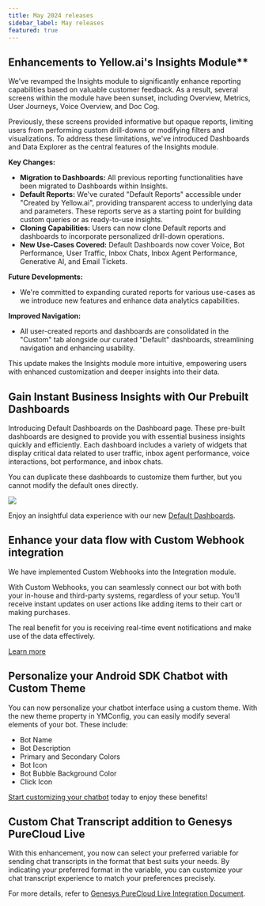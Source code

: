 ```yaml
---
title: May 2024 releases
sidebar_label: May releases
featured: true
---
```




## Enhancements to Yellow.ai's Insights Module**

We've revamped the Insights module to significantly enhance reporting capabilities based on valuable customer feedback. As a result, several screens within the module have been sunset, including Overview, Metrics, User Journeys, Voice Overview, and Doc Cog.

Previously, these screens provided informative but opaque reports, limiting users from performing custom drill-downs or modifying filters and visualizations. To address these limitations, we've introduced Dashboards and Data Explorer as the central features of the Insights module.

**Key Changes:**
- **Migration to Dashboards:** All previous reporting functionalities have been migrated to Dashboards within Insights.
- **Default Reports:** We've curated "Default Reports" accessible under "Created by Yellow.ai", providing transparent access to underlying data and parameters. These reports serve as a starting point for building custom queries or as ready-to-use insights.
- **Cloning Capabilities:** Users can now clone Default reports and dashboards to incorporate personalized drill-down operations.
- **New Use-Cases Covered:** Default Dashboards now cover Voice, Bot Performance, User Traffic, Inbox Chats, Inbox Agent Performance, Generative AI, and Email Tickets.

**Future Developments:**
- We're committed to expanding curated reports for various use-cases as we introduce new features and enhance data analytics capabilities.

**Improved Navigation:**
- All user-created reports and dashboards are consolidated in the "Custom" tab alongside our curated "Default" dashboards, streamlining navigation and enhancing usability.

This update makes the Insights module more intuitive, empowering users with enhanced customization and deeper insights into their data.


## Gain Instant Business Insights with Our Prebuilt Dashboards


Introducing Default Dashboards on the Dashboard page. These pre-built dashboards are designed to provide you with essential business insights quickly and efficiently. Each dashboard includes a variety of widgets that display critical data related to user traffic, inbox agent performance, voice interactions, bot performance, and inbox chats.

You can duplicate these dashboards to customize them further, but you cannot modify the default ones directly.

![](https://i.imgur.com/MqHhWp5.png)

Enjoy an insightful data experience with our new [Default Dashboards](https://docs.yellow.ai/docs/platform_concepts/growth/dashboards#default-dashboard).


## Enhance your data flow with Custom Webhook integration


We have implemented Custom Webhooks into the Integration module.

With Custom Webhooks, you can seamlessly connect our bot with both your in-house and third-party systems, regardless of your setup. You’ll receive instant updates on user actions like adding items to their cart or making purchases.

The real benefit for you is receiving real-time event notifications and make use of the data effectively.

[Learn more](https://docs.yellow.ai/docs/platform_concepts/appConfiguration/webhook)


## Personalize your Android SDK Chatbot with Custom Theme

You can now personalize your chatbot interface using a custom theme. With the new theme property in YMConfig, you can easily modify several elements of your bot. These include:

- Bot Name
- Bot Description
- Primary and Secondary Colors
- Bot Icon
- Bot Bubble Background Color
- Click Icon


[Start customizing your chatbot](https://docs.yellow.ai/docs/platform_concepts/mobile/chatbot/android#theme-setup) today to enjoy these benefits!


## Custom Chat Transcript addition to Genesys PureCloud Live

With this enhancement, you now can select your preferred variable for sending chat transcripts in the format that best suits your needs. By indicating your preferred format in the variable, you can customize your chat transcript experience to match your preferences precisely.

For more details, refer to [Genesys PureCloud Live Integration Document](https://docs.yellow.ai/docs/platform_concepts/appConfiguration/genesys-cloud-livechat).


